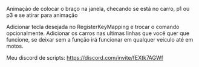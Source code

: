 Animação de colocar o braço na janela, checando se está no carro, p1 ou p3 e se atirar para animação

Adicionar tecla desejada no RegisterKeyMapping e trocar o comando opcionalmente.
Adicionar os carros nas ultimas linhas que você quer que funcione, se deixar sem a função irá funcionar em qualquer veiculo até em motos.

Meu discord de scripts: https://discord.com/invite/fEXtk7AGWf
